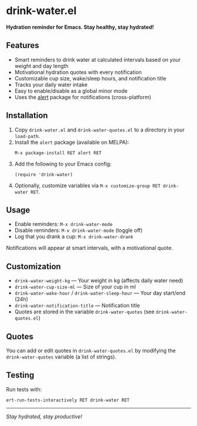 # drink-water.el

**Hydration reminder for Emacs. Stay healthy, stay hydrated!**

## Features
- Smart reminders to drink water at calculated intervals based on your weight and day length
- Motivational hydration quotes with every notification
- Customizable cup size, wake/sleep hours, and notification title
- Tracks your daily water intake
- Easy to enable/disable as a global minor mode
- Uses the [alert](https://github.com/jwiegley/alert) package for notifications (cross-platform)

## Installation
1. Copy `drink-water.el` and `drink-water-quotes.el` to a directory in your `load-path`.
2. Install the `alert` package (available on MELPA):
   ```elisp
   M-x package-install RET alert RET
   ```
3. Add the following to your Emacs config:
   ```elisp
   (require 'drink-water)
   ```
4. Optionally, customize variables via `M-x customize-group RET drink-water RET`.

## Usage
- Enable reminders: `M-x drink-water-mode`
- Disable reminders: `M-x drink-water-mode` (toggle off)
- Log that you drank a cup: `M-x drink-water-drank`

Notifications will appear at smart intervals, with a motivational quote.

## Customization
- `drink-water-weight-kg` — Your weight in kg (affects daily water need)
- `drink-water-cup-size-ml` — Size of your cup in ml
- `drink-water-wake-hour` / `drink-water-sleep-hour` — Your day start/end (24h)
- `drink-water-notification-title` — Notification title
- Quotes are stored in the variable `drink-water-quotes` (see `drink-water-quotes.el`)

## Quotes
You can add or edit quotes in `drink-water-quotes.el` by modifying the `drink-water-quotes` variable (a list of strings).

## Testing
Run tests with:
```elisp
ert-run-tests-interactively RET drink-water RET
```

---
*Stay hydrated, stay productive!* 
